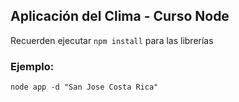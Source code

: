 ## Aplicación del Clima - Curso Node

Recuerden ejecutar ```npm install``` para las librerías


### Ejemplo:
```
node app -d "San Jose Costa Rica"
```